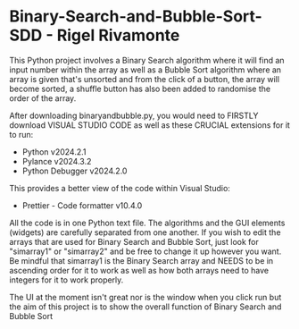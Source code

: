 # Binary-Search-and-Bubble-Sort-SDD - Rigel Rivamonte

This Python project involves a Binary Search algorithm where it will find an input number within the array as well as a Bubble Sort algorithm where an array is given that's unsorted and from the click of a button, the array will become sorted, a shuffle button has also been added to randomise the order of the array.

After downloading binaryandbubble.py, you would need to FIRSTLY download VISUAL STUDIO CODE as well as these CRUCIAL extensions for it to run:
* Python  v2024.2.1
* Pylance v2024.3.2
* Python Debugger v2024.2.0

This provides a better view of the code within Visual Studio:
* Prettier - Code formatter v10.4.0

All the code is in one Python text file. The algorithms and the GUI elements (widgets) are carefully separated from one another.
If you wish to edit the arrays that are used for Binary Search and Bubble Sort, just look for "simarray1" or "simarray2" and be free to change it up however you want. Be mindful that simarray1 is the Binary Search array and NEEDS to be in ascending order for it to work as well as how both arrays need to have integers for it to work properly.

The UI at the moment isn't great nor is the window when you click run but the aim of this project is to show the overall function of Binary Search and Bubble Sort

